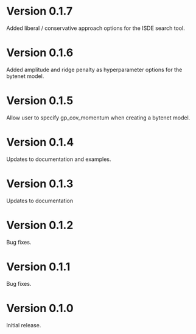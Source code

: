 # Version 0.1.7
Added liberal / conservative approach options for
the ISDE search tool.

# Version 0.1.6
Added amplitude and ridge penalty as hyperparameter
options for the bytenet model.

# Version 0.1.5
Allow user to specify gp_cov_momentum when
creating a bytenet model.

# Version 0.1.4
Updates to documentation and
examples.

# Version 0.1.3
Updates to documentation

# Version 0.1.2
Bug fixes.

# Version 0.1.1
Bug fixes.

# Version 0.1.0
Initial release.
